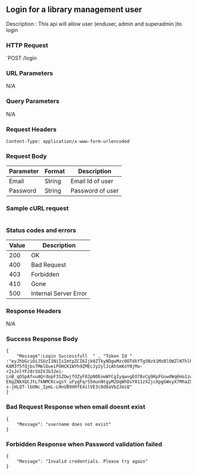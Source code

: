 ## Login for a library management user
Description : This api will allow user (enduser, admin and superadmin )to login


### HTTP Request
`POST /login  

### URL Parameters
N/A

### Query Parameters
N/A


### Request Headers
```
Content-Type: application/x-www-form-urlencoded   
```

### Request Body
| Parameter | Format | Description                                |
|-----------|--------|--------------------------------------------|
| Email     | String | Email Id of user  |
|Password | String |Password of user       |  


### Sample cURL request
```

```

### Status codes and errors
| Value | Description           |
|-------|-----------------------|
| 200   | OK                    |
| 400   | Bad Request           |
| 403   | Forbidden             |
| 410   | Gone                  |
| 500   | Internal Server Error |

### Response Headers
N/A

### Success Response Body
```
{
    "Message":Login Successfull  " , "Token Id " :"eyJhbGciOiJSUzI1NiIsImtpZCI6Ijk0ZTkyNDgwMzc0OTdkYTg5Nzk1MzBlOWZlNThlNjQ0MDAzZmFlNTAiLCJ0eXAiOiJKV1QifQ.eyJBY2Nlc3NUb2tlbiI6ImxldmVsMSIsIkF1dGgiOiJMT0NBTCIsIkVtYWlsIjoic2FnYXIuc29ud2FuZUBqb3Noc29mdHVJRCI6IjE1Mzk2YmNlLTE2ZjYtNDUxOS04N2FiLTQ2MGFkNzNmMzAyMSIsImV4cCI6MTY0NDg0NTMwNSwiaWF0IjoxNjQzNjM1NzA1fQ.LEAE71bSpk-KAM3f5fQjbs7MmlDueiPOHCK1WYh9ZMEcJy2ylJcAhSmKoYNjMa-r2sJnlYFz8rSU2VJb3Jei-LnB_qOSpAfvuAQrdopF3SZOwjfOZyF82pN0EowWYCgIyqwvgEO78vCg9KpFUuwdWq6Ho1zwYKtDUWr9cwf0s6YnzTF7uVCLl5-E8gZNkXQCJtLfkNMCKcvgsY_uFygFqr55munNtgyM2DqWhOsY011zX2jcXpgGWxyX7MhaZXot3yW0JxwoMhKV_YqbYbciMGRhdLttGclKzykBaQ-s-jHLQT-lbUNc_IpmL-LHnUB9XHfE4ilVE3c0d8aVbZJmiQ"
}
```
### Bad Request Response when email doesnt exist
```
{
    "Message": "username does not exist"
}
```

### Forbidden Response when Password validation failed
```
{
    "Message": "Invalid credentials. Please try again"
}
```
